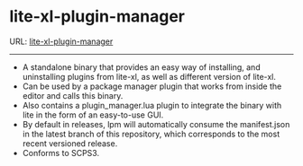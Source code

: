 # lite-xl-plugin-manager

URL: [lite-xl-plugin-manager](https://github.com/lite-xl/lite-xl-plugin-manager)

----

* A standalone binary that provides an easy way of installing, and uninstalling plugins from lite-xl, as well as different version of lite-xl.
* Can be used by a package manager plugin that works from inside the editor and calls this binary.
* Also contains a plugin_manager.lua plugin to integrate the binary with lite in the form of an easy-to-use GUI.
* By default in releases, lpm will automatically consume the manifest.json in the latest branch of this repository, which corresponds to the most recent versioned release.
* Conforms to SCPS3.
